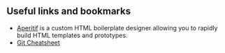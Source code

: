 ## Useful links and bookmarks

* [Aperitif](https://aperitif.io/) is a custom HTML boilerplate designer allowing you to rapidly build HTML templates and prototypes.
* [Git Cheatsheet](http://files.zeroturnaround.com/pdf/zt_git_cheat_sheet.pdf)
